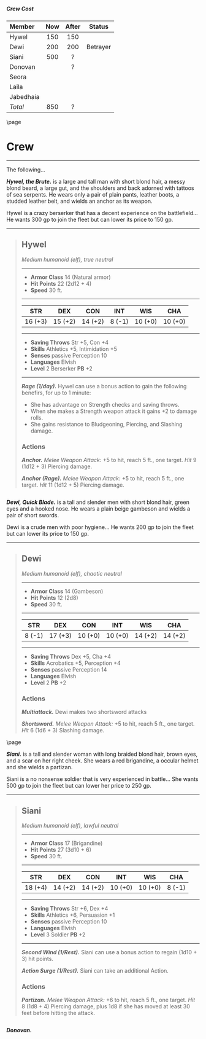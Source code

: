 

##### Crew Cost
| Member       | Now | After | Status   |
|:-------------|:---:|:-----:|:--------:|
| Hywel        | 150 | 150   |          |
| Dewi         | 200 | 200   | Betrayer |
| Siani        | 500 | ?     |          |
| Donovan      |     | ?     |          |
| Seora        |     |       |
| Laila        |     |       |
| Jabedhaia    |     |       |
|*Total*       | 850 | ?     |

\page

# Crew
___
The following...


***Hywel, the Brute.***
is a large and tall man with short blond hair, a messy blond beard, a large gut, and the shoulders and back adorned with tattoos of sea serpents. He wears only a pair of plain pants, leather boots, a studded leather belt, and wields an anchor as its weapon.

Hywel is a crazy berserker that has a decent experience on the battlefield... He wants 300 gp to join the fleet but can lower its price to 150 gp.

___
> ## Hywel
>*Medium humanoid (elf), true neutral*
> ___
> - **Armor Class** 14 (Natural armor)
> - **Hit Points** 22 (2d12 + 4)
> - **Speed** 30 ft.
>___
>|   STR   |   DEX   |   CON   |   INT   |   WIS   |   CHA   |
>|:-------:|:-------:|:-------:|:-------:|:-------:|:-------:|
>| 16 (+3) | 15 (+2) | 14 (+2) |  8 (-1) | 10 (+0) | 10 (+0) |
>___
> - **Saving Throws** Str +5, Con +4
> - **Skills** Athletics +5, Intimidation +5
> - **Senses** passive Perception 10
> - **Languages** Elvish
> - **Level** 2 Berserker **PB** +2
> ___
> ***Rage (1/day).*** 
> Hywel can use a bonus action to gain the following benefirs, for up to 1 minute:
> - She has advantage on Strength checks and saving throws.
> - When she makes a Strength weapon attack it gains +2 to damage rolls.
> - She gains resistance to Bludgeoning, Piercing, and Slashing damage.
>
> ### Actions
> ***Anchor.*** *Melee Weapon Attack:* +5 to hit, reach 5 ft., one target. *Hit* 9 (1d12 + 3) Piercing damage. 
>
> ***Anchor (Rage).*** *Melee Weapon Attack:* +5 to hit, reach 5 ft., one target. *Hit* 11 (1d12 + 5) Piercing damage. 
>

```
```

***Dewi, Quick Blade.***
is a tall and slender men with short blond hair, green eyes and a hooked nose. He wears a plain beige gambeson and wields a pair of short swords.

Dewi is a crude men with poor hygiene... He wants 200 gp to join the fleet but can lower its price to 150 gp.

___
> ## Dewi
>*Medium humanoid (elf), chaotic neutral*
> ___
> - **Armor Class** 14 (Gambeson)
> - **Hit Points** 12 (2d8)
> - **Speed** 30 ft.
>___
>|   STR   |   DEX   |   CON   |   INT   |   WIS   |   CHA   |
>|:-------:|:-------:|:-------:|:-------:|:-------:|:-------:|
>|  8 (-1) | 17 (+3) | 10 (+0) | 10 (+0) | 14 (+2) | 14 (+2) |
>___
> - **Saving Throws** Dex +5, Cha +4
> - **Skills** Acrobatics +5, Perception +4
> - **Senses** passive Perception 14
> - **Languages** Elvish
> - **Level** 2 **PB** +2
>
>
> ### Actions
> ***Multiattack.*** Dewi makes two shortsword attacks
>
> ***Shortsword.*** *Melee Weapon Attack:* +5 to hit, reach 5 ft., one target. *Hit* 6 (1d6 + 3) Slashing damage. 
>

\page

***Siani.***
is a tall and slender woman with long braided blond hair, brown eyes, and a scar on her right cheek. She wears a red brigandine, a occular helmet and she wields a partizan.

Siani is a no nonsense soldier that is very experienced in battle... She wants 500 gp to join the fleet but can lower her price to 250 gp.

___
> ## Siani
>*Medium humanoid (elf), lawful neutral*
> ___
> - **Armor Class** 17 (Brigandine)
> - **Hit Points** 27 (3d10 + 6)
> - **Speed** 30 ft.
>___
>|   STR   |   DEX   |   CON   |   INT   |   WIS   |   CHA   |
>|:-------:|:-------:|:-------:|:-------:|:-------:|:-------:|
>| 18 (+4) | 14 (+2) | 14 (+2) | 10 (+0) | 10 (+0) |  8 (-1) |
>___
> - **Saving Throws** Str +6, Dex +4
> - **Skills** Athletics +6, Persuasion +1
> - **Senses** passive Perception 10
> - **Languages** Elvish
> - **Level** 3 Soldier **PB** +2
> ___
> ***Second Wind (1/Rest).***
> Siani can use a bonus action to regain (1d10 + 3) hit points.
>
> ***Action Surge (1/Rest).***
> Siani can take an additional Action.
>
>
> ### Actions
> ***Partizan.*** *Melee Weapon Attack:* +6 to hit, reach 5 ft., one target. *Hit* 8 (1d8 + 4) Piercing damage, plus 1d8 if she has moved at least 30 feet before hitting the attack. 
>

```
```

***Donovan.***
